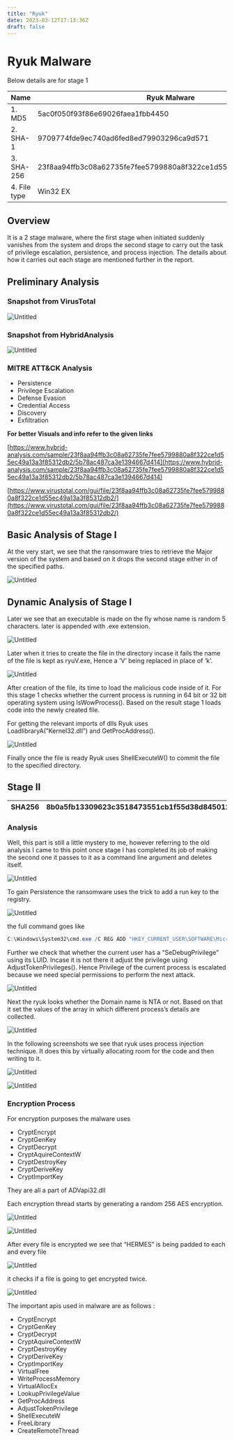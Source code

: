 ```yaml
---
title: "Ryuk"
date: 2023-03-12T17:13:36Z
draft: false
---
```


# Ryuk Malware

Below details are for stage 1

| Name | Ryuk Malware |
| --- | --- |
| 1. MD5	 | 5ac0f050f93f86e69026faea1fbb4450 |
| 2. SHA-1 | 9709774fde9ec740ad6fed8ed79903296ca9d571 |
| 3. SHA-256 | 23f8aa94ffb3c08a62735fe7fee5799880a8f322ce1d55ec49a13a3f85312db2 |
| 4. File type	 | Win32 EX |

## Overview

It is a 2 stage malware, where the first stage when initiated suddenly vanishes from the system and drops the second stage to carry out the task of privilege escalation, persistence, and process injection. The details about how it carries out each stage are mentioned further in the report.

## Preliminary Analysis

### Snapshot from VirusTotal

![Untitled](Ryuk%20Malware%201c5ef46338974ae08252bd9df54da398/Untitled.png)

### Snapshot from HybridAnalysis

![Untitled](Ryuk%20Malware%201c5ef46338974ae08252bd9df54da398/Untitled%201.png)

### MITRE ATT&CK Analysis

- Persistence
- Privilege Escalation
- Defense Evasion
- Credential Access
- Discovery
- Exfiltration

**For better Visuals and info refer to the given links**

[https://www.hybrid-analysis.com/sample/23f8aa94ffb3c08a62735fe7fee5799880a8f322ce1d55ec49a13a3f85312db2/5b78ac487ca3e1394667d414](https://www.hybrid-analysis.com/sample/23f8aa94ffb3c08a62735fe7fee5799880a8f322ce1d55ec49a13a3f85312db2/5b78ac487ca3e1394667d414)

[https://www.virustotal.com/gui/file/23f8aa94ffb3c08a62735fe7fee5799880a8f322ce1d55ec49a13a3f85312db2/](https://www.virustotal.com/gui/file/23f8aa94ffb3c08a62735fe7fee5799880a8f322ce1d55ec49a13a3f85312db2/)

## Basic Analysis of Stage I

At the very start, we see that the ransomware tries to retrieve the Major version of the system and based on it drops the second stage either in of the specified paths.

![Untitled](Ryuk%20Malware%201c5ef46338974ae08252bd9df54da398/Untitled%202.png)

## Dynamic Analysis of Stage I

Later we see that an executable is made on the fly whose name is random 5 characters. later is appended with .exe extension.

![Untitled](Ryuk%20Malware%201c5ef46338974ae08252bd9df54da398/Untitled%203.png)

Later when it tries to create the file in the directory incase it fails the name of the file is kept as ryuV.exe, Hence a ‘V’ being replaced in place of ‘k’.

![Untitled](Ryuk%20Malware%201c5ef46338974ae08252bd9df54da398/Untitled%204.png)

After creation of the file, its time to load the malicious code inside of it. For this stage 1 checks whether the current process is running in 64 bit or 32 bit operating system using IsWowProcess(). Based on the result stage 1 loads code into the newly created file.

For getting the relevant imports of dlls Ryuk uses LoadlibraryA(”Kernel32.dll”) and GetProcAddress().

![Untitled](Ryuk%20Malware%201c5ef46338974ae08252bd9df54da398/Untitled%205.png)

Finally once the file is ready Ryuk uses ShellExecuteW() to commit the file to the specified directory.

## Stage II

| SHA256 | 8b0a5fb13309623c3518473551cb1f55d38d8450129d4a3c16b476f7b2867d7d |
| --- | --- |

### Analysis

Well, this part is still a little mystery to me, however referring to the old analysis I came to this point once stage I has completed its job of making the second one it passes to it as a command line argument and deletes itself.

![Untitled](Ryuk%20Malware%201c5ef46338974ae08252bd9df54da398/Untitled%206.png)

To gain Persistence the ransomware uses the trick to add a run key to the registry.

![Untitled](Ryuk%20Malware%201c5ef46338974ae08252bd9df54da398/Untitled%207.png)

the full command goes like 

```powershell
C:\Windows\System32\cmd.exe /C REG ADD "HKEY_CURRENT_USER\SOFTWARE\Microsoft\Windows\CurrentVersion\Run" /v "svchos" /t REG_SZ /d "C:\users\Public\BPWPc.exe" /f
```

Further we check that whether the current user has a “SeDebugPrivilege” using its LUID. Incase it is not there it adjust the privilege using AdjustTokenPrivileges(). Hence Privilege of the current process is escalated because we need special permissions to perform the next attack.

![Untitled](Ryuk%20Malware%201c5ef46338974ae08252bd9df54da398/Untitled%208.png)

Next the ryuk looks whether the Domain name is NTA or not. Based on that it set the values of the array in which different process’s details are collected.

![Untitled](Ryuk%20Malware%201c5ef46338974ae08252bd9df54da398/Untitled%209.png)

In the following screenshots we see that ryuk uses process injection technique. It does this by virtually allocating room for the code and then writing to it.

![Untitled](Ryuk%20Malware%201c5ef46338974ae08252bd9df54da398/Untitled%2010.png)

![Untitled](Ryuk%20Malware%201c5ef46338974ae08252bd9df54da398/Untitled%2011.png)

### Encryption Process

For encryption purposes the malware uses 

- CryptEncrypt
- CryptGenKey
- CryptDecrypt
- CryptAquireContextW
- CryptDestroyKey
- CryptDeriveKey
- CryptImportKey

They are all a part of ADVapi32.dll 

Each encryption thread starts by generating a random 256 AES encryption. 

![Untitled](Ryuk%20Malware%201c5ef46338974ae08252bd9df54da398/Untitled%2012.png)

![Untitled](Ryuk%20Malware%201c5ef46338974ae08252bd9df54da398/Untitled%2013.png)

After every file is encrypted we see that “HERMES” is being padded to each and every file

![Untitled](Ryuk%20Malware%201c5ef46338974ae08252bd9df54da398/Untitled%2014.png)

it checks if a file is going to get encrypted twice.

![Untitled](Ryuk%20Malware%201c5ef46338974ae08252bd9df54da398/Untitled%2015.png)

The important apis used in malware are as follows :

- CryptEncrypt
- CryptGenKey
- CryptDecrypt
- CryptAquireContextW
- CryptDestroyKey
- CryptDeriveKey
- CryptImportKey
- VirtualFree
- WriteProcessMemory
- VirtualAllocEx
- LookupPrivilegeValue
- GetProcAddress
- AdjustTokenPrivilege
- ShellExecuteW
- FreeLibrary
- CreateRemoteThread
